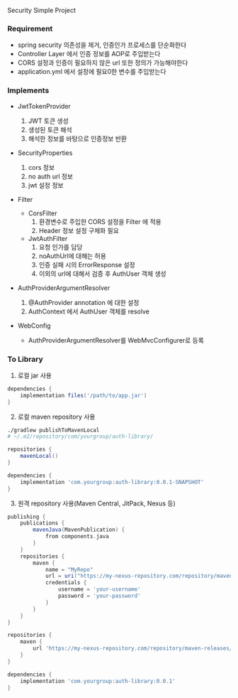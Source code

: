 Security Simple Project

### Requirement

- spring security 의존성을 제거, 인증인가 프로세스를 단순화한다
- Controller Layer 에서 인증 정보를 AOP로 주입받는다
- CORS 설정과 인증이 필요하지 않은 url 또한 정의가 가능해야한다
- application.yml 에서 설정에 필요0한 변수를 주입받는다

### Implements
- JwtTokenProvider
  1. JWT 토큰 생성
  2. 생성된 토큰 해석
  3. 해석한 정보를 바탕으로 인증정보 반환
  

- SecurityProperties
  1. cors 정보
  2. no auth url 정보
  3. jwt 설정 정보


- Filter
  - CorsFilter
    1. 환경변수로 주입한 CORS 설정을 Filter 에 적용
    2. Header 정보 설정 구체화 필요
  - JwtAuthFilter
    1. 요청 인가를 담당
    2. noAuthUrl에 대해는 허용
    3. 인증 실패 시의 ErrorResponse 설정
    4. 이외의 url에 대해서 검증 후 AuthUser 객체 생성


- AuthProviderArgumentResolver
  1. @AuthProvider annotation 에 대한 설정
  2. AuthContext 에서 AuthUser 객체를 resolve


- WebConfig
  - AuthProviderArgumentResolver를 WebMvcConfigurer로 등록

### To Library
1. 로컬 jar 사용
```groovy
dependencies {
    implementation files('/path/to/app.jar')
}
```
2. 로컬 maven repository 사용
```bash
./gradlew publishToMavenLocal
# ~/.m2/repository/com/yourgroup/auth-library/
```
```groovy
repositories {
    mavenLocal()
}

dependencies {
    implementation 'com.yourgroup:auth-library:0.0.1-SNAPSHOT'
}
```
3. 원격 repository 사용(Maven Central, JitPack, Nexus 등)
```groovy
publishing {
    publications {
        mavenJava(MavenPublication) {
            from components.java
        }
    }
    repositories {
        maven {
            name = "MyRepo"
            url = uri("https://my-nexus-repository.com/repository/maven-releases/")
            credentials {
                username = 'your-username'
                password = 'your-password'
            }
        }
    }
}
```
```groovy
repositories {
    maven {
        url 'https://my-nexus-repository.com/repository/maven-releases/'
    }
}

dependencies {
    implementation 'com.yourgroup:auth-library:0.0.1'
}
```